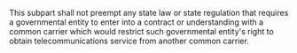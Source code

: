 This subpart shall not preempt any state law or state regulation that requires a governmental entity to enter into a contract or understanding with a common carrier which would restrict such governmental entity's right to obtain telecommunications service from another common carrier.

